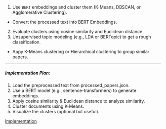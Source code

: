1. Use `BERT` embeddings and cluster them (K-Means, DBSCAN, or Agglomerative Clustering).
 - Convert the processed text into BERT Embeddings.
2. Evaluate clusters using cosine similarity and Euclidean distance.
3. Unsupervised topic modeling (e.g., LDA or BERTopic) to get a rough classification.
 - Appy K-Means clustering or Hierarchical clustering to group similar papers.
 
---

 ##### Implementation Plan:
 1. Load the preprocessed text from processed_papers.json.
 2. Use a BERT model (e.g., sentence-transformers) to generate embeddings.
 3. Apply cosine similarity & Euclidean distance to analyze similarity.
 4. Cluster documents using K-Means.
 5. Visualize the clusters (optional but useful).

 [Implementation](/notebooks/baseline_model.ipynb)